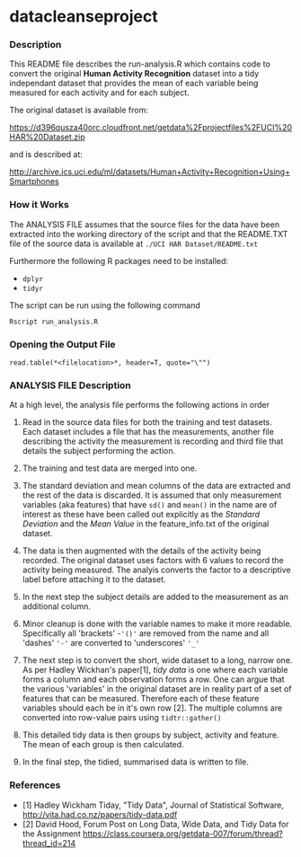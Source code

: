 datacleanseproject
==================


### Description  

This README file describes the run-analysis.R which contains code to convert
the original **Human Activity Recognition** dataset  into a tidy independant dataset that provides the mean
of each variable being measured for each activity and for each subject.

The original dataset is available from: 

https://d396qusza40orc.cloudfront.net/getdata%2Fprojectfiles%2FUCI%20HAR%20Dataset.zip 

and is described at: 

http://archive.ics.uci.edu/ml/datasets/Human+Activity+Recognition+Using+Smartphones 

### How it Works

The ANALYSIS FILE assumes that the source files for the data have been extracted
into the working directory of the script and that the README.TXT file of the source data is available at
`./UCI HAR Dataset/README.txt`

Furthermore the following R packages need to be installed:

  * `dplyr`
  * `tidyr`

The script can be run using the following command

`Rscript run_analysis.R`


### Opening the Output File

`read.table(*<filelocation>*, header=T, quote="\"")`


### ANALYSIS FILE Description  

At a high level, the analysis file performs the following actions in order

1. Read in the source data files for both the training and test datasets. Each 
dataset includes a file that has the measurements, another file describing 
the activity the measurement is recording and third file that details the 
subject performing the action.

2. The training and test data are merged into one.

3. The standard deviation and mean columns of the data are extracted and the 
rest of the data is discarded. It is assumed that only measurement variables 
(aka features) that have `sd()` and `mean()` in the name are of interest as these 
have been called out explicitly as the *Standard Deviation* and the *Mean Value* 
in the feature_info.txt of the original 
dataset.

4. The data is then augmented with the details of the activity being recorded. 
The original dataset uses factors with 6 values to record the activity being 
measured. The analyis converts the factor to a descriptive label before attaching
it to the dataset.

5. In the next step the subject details are added to the measurement as an 
additional column.

6. Minor cleanup is done with the variable names to make it more readable. 
Specifically all 'brackets' -`'()'` are removed from the name and all 'dashes' `'-'` are converted to 'underscores' `'_'`

7. The next step is to convert the short, wide dataset to a long, narrow one. As
per Hadley Wickhan's paper[1], *tidy data* is one where each variable forms a 
column and each observation forms a row. One can argue that the various 
'variables' in the original dataset are in reality part of a set of features that
can be measured. Therefore each of these feature variables should each be in 
it's own row [2]. The multiple columns are converted into row-value pairs using 
`tidtr::gather()`

8. This detailed tidy data is then groups by subject, activity and feature. 
The mean of each group is then calculated.

9. In the final step, the tidied, summarised data is written to file.



### References

 * [1] Hadley Wickham Tiday, "Tidy Data", Journal of Statistical Software, http://vita.had.co.nz/papers/tidy-data.pdf
 * [2] David Hood, Forum Post on Long Data, Wide Data, and Tidy Data for the Assignment https://class.coursera.org/getdata-007/forum/thread?thread_id=214

